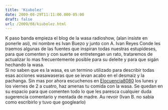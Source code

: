 ```yaml
---
title: 'Kiubolez'
date: 2009-08-29T11:11:00.000-05:00
draft: false
url: /2009/08/kiubolez.html
---
```


K paso banda empieza el blog de la wasa radioshow, (alan insiste en ponerle asi), mi nombre es Ivan Buezo y junto con A. Ivan Reyes Conde les traemos algunas de las fuentes que inspiran todas nuestras estupideses, para que comenten y con suerte se entretengan un rato, trataremos de actualizar lo mas frecuentemente posible para su deleite y para que sigán hechando la wasa.  
Si no saben que es la wasa, es un termino utilizado para describir todas esas acciones wasawaseras que se ievan acabo en el desmaiz y la pachanga. Sin mas por ahora escuchenos en [Elocuencia8080](http://www.udlap.mx/elocuencia8080) los lunes y los viernes de 2 a cuatro, haz amenas tu comida con la wasa. Se quedan en su espacio para que comenten todo lo que les paresca cualquier duda sugerencia comentario y mentada de madre. Au revoir (Ivan B. no sabia como escribirlo y tuvo que googlearlo)